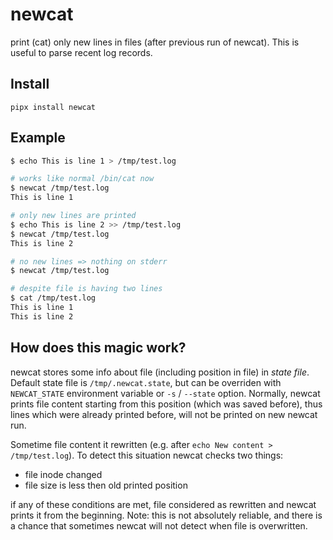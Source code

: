 # newcat

print (cat) only new lines in files (after previous run of newcat). This is useful to parse recent log records.

## Install
~~~
pipx install newcat
~~~

## Example
~~~bash
$ echo This is line 1 > /tmp/test.log

# works like normal /bin/cat now
$ newcat /tmp/test.log 
This is line 1

# only new lines are printed
$ echo This is line 2 >> /tmp/test.log
$ newcat /tmp/test.log 
This is line 2

# no new lines => nothing on stderr
$ newcat /tmp/test.log 

# despite file is having two lines
$ cat /tmp/test.log 
This is line 1
This is line 2
~~~

## How does this magic work?
newcat stores some info about file (including position in file) in *state file*. Default state file is `/tmp/.newcat.state`, but can be overriden with `NEWCAT_STATE` environment variable or `-s` / `--state` option. Normally, newcat prints file content starting from this position (which was saved before), thus lines which were already printed before, will not be printed on new newcat run.

Sometime file content it rewritten (e.g. after `echo New content > /tmp/test.log`). To detect this situation newcat checks two things:
- file inode changed
- file size is less then old printed position

if any of these conditions are met, file considered as rewritten and newcat prints it from the beginning.
Note: this is not absolutely reliable, and there is a chance that sometimes newcat will not detect when file is overwritten.


